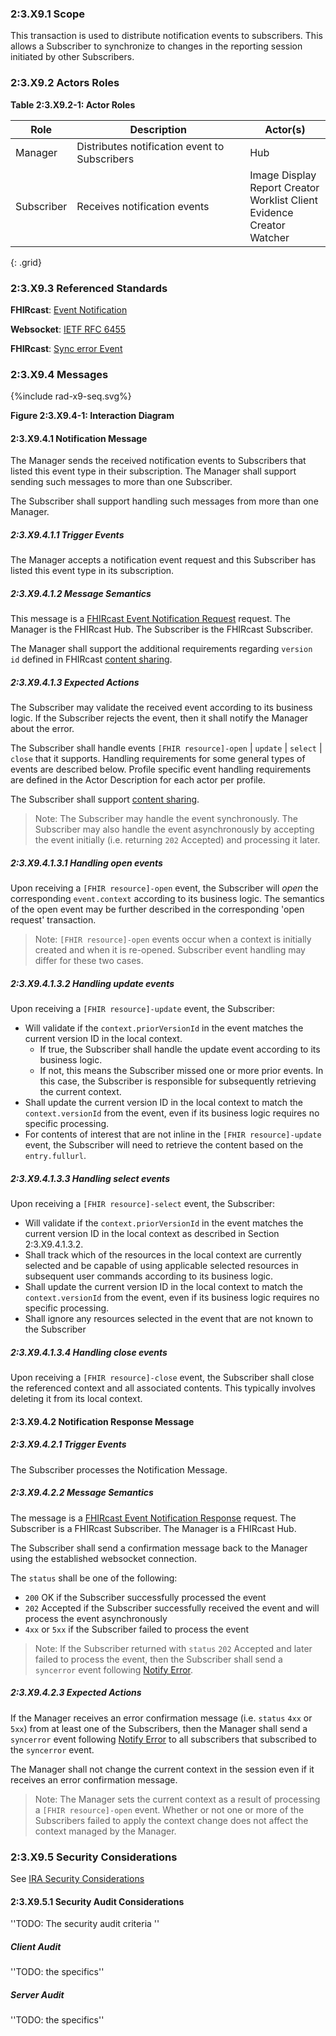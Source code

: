 ### 2:3.X9.1 Scope

This transaction is used to distribute notification events to subscribers. This allows a Subscriber to synchronize to changes in the reporting session initiated by other Subscribers.

### 2:3.X9.2 Actors Roles

**Table 2:3.X9.2-1: Actor Roles**

| Role | Description | Actor(s) |
|------|-------------|----------|
| Manager | Distributes notification event to Subscribers | Hub |
| Subscriber | Receives notification events | Image Display<br>Report Creator<br>Worklist Client<br>Evidence Creator<br>Watcher |
{: .grid}

### 2:3.X9.3 Referenced Standards

**FHIRcast**: [Event Notification](https://build.fhir.org/ig/HL7/fhircast-docs/2-5-EventNotification.html)

**Websocket**: [IETF RFC 6455](https://www.rfc-editor.org/rfc/rfc6455)

**FHIRcast**: [Sync error Event](https://build.fhir.org/ig/HL7/fhircast-docs/3-2-1-syncerror.html)

### 2:3.X9.4 Messages

<div>
{%include rad-x9-seq.svg%}
</div>

<div style="clear: left"/>

**Figure 2:3.X9.4-1: Interaction Diagram**

#### 2:3.X9.4.1 Notification Message
The Manager sends the received notification events to Subscribers that listed this event type in their subscription. The Manager shall support sending such messages to more than one Subscriber.

The Subscriber shall support handling such messages from more than one Manager. 

##### 2:3.X9.4.1.1 Trigger Events

The Manager accepts a notification event request and this Subscriber has listed this event type in its subscription.

##### 2:3.X9.4.1.2 Message Semantics

This message is a [FHIRcast Event Notification Request](https://build.fhir.org/ig/HL7/fhircast-docs/2-5-EventNotification.html#event-notification-request) request. The Manager is the FHIRcast Hub. The Subscriber is the FHIRcast Subscriber.

The Manager shall support the additional requirements regarding `version id` defined in FHIRcast [content sharing](https://build.fhir.org/ig/HL7/fhircast-docs/2-10-ContentSharing.html).

##### 2:3.X9.4.1.3 Expected Actions

The Subscriber may validate the received event according to its business logic. If the Subscriber rejects the event, then it shall notify the Manager about the error.

The Subscriber shall handle events `[FHIR resource]-open` | `update` | `select` | `close` that it supports. Handling requirements for some general types of events are described below. Profile specific event handling requirements are defined in the Actor Description for each actor per profile.

The Subscriber shall support [content sharing](https://build.fhir.org/ig/HL7/fhircast-docs/2-10-ContentSharing.html).

> Note: The Subscriber may handle the event synchronously. The Subscriber may also handle the event asynchronously by accepting the event initially (i.e. returning `202` Accepted) and processing it later.

##### 2:3.X9.4.1.3.1 Handling open events

Upon receiving a `[FHIR resource]-open` event, the Subscriber will *open* the corresponding `event.context` according to its business logic. The semantics of the open event may be further described in the corresponding 'open request' transaction.

> Note: `[FHIR resource]-open` events occur when a context is initially created and when it is re-opened. Subscriber event handling may differ for these two cases.

##### 2:3.X9.4.1.3.2 Handling update events

Upon receiving a `[FHIR resource]-update` event, the Subscriber:
- Will validate if the `context.priorVersionId` in the event matches the current version ID in the local context.
    - If true, the Subscriber shall handle the update event according to its business logic.
    - If not, this means the Subscriber missed one or more prior events. In this case, the Subscriber is responsible for subsequently retrieving the current context.
- Shall update the current version ID in the local context to match the `context.versionId` from the event, even if its business logic requires no specific processing.
- For contents of interest that are not inline in the `[FHIR resource]-update` event, the Subscriber will need to retrieve the content based on the `entry.fullurl`.

##### 2:3.X9.4.1.3.3 Handling select events

Upon receiving a `[FHIR resource]-select` event, the Subscriber:
- Will validate if the `context.priorVersionId` in the event matches the current version ID in the local context as described in Section 2:3.X9.4.1.3.2.
- Shall track which of the resources in the local context are currently selected and be capable of using applicable selected resources in subsequent user commands according to its business logic.
- Shall update the current version ID in the local context to match the `context.versionId` from the event, even if its business logic requires no specific processing.
- Shall ignore any resources selected in the event that are not known to the Subscriber

##### 2:3.X9.4.1.3.4 Handling close events

Upon receiving a `[FHIR resource]-close` event, the Subscriber shall close the referenced context and all associated contents. This typically involves deleting it from its local context.

#### 2:3.X9.4.2 Notification Response Message

##### 2:3.X9.4.2.1 Trigger Events

The Subscriber processes the Notification Message.

##### 2:3.X9.4.2.2 Message Semantics

The message is a [FHIRcast Event Notification Response](https://build.fhir.org/ig/HL7/fhircast-docs/2-5-EventNotification.html#event-notification-response) request. The Subscriber is a FHIRcast Subscriber. The Manager is a FHIRcast Hub.

The Subscriber shall send a confirmation message back to the Manager using the established websocket connection.

The `status` shall be one of the following:
- `200` OK if the Subscriber successfully processed the event
- `202` Accepted if the Subscriber successfully received the event and will process the event asynchronously
- `4xx` or `5xx` if the Subscriber failed to process the event

> Note: If the Subscriber returned with `status` `202` Accepted and later failed to process the event, then the Subscriber shall send a `syncerror` event following [Notify Error](rad-x11.html).

##### 2:3.X9.4.2.3 Expected Actions

If the Manager receives an error confirmation message (i.e. `status` `4xx` or `5xx`) from at least one of the Subscribers, then the Manager shall send a `syncerror` event following [Notify Error](rad-x11.html) to all subscribers that subscribed to the `syncerror` event.

The Manager shall not change the current context in the session even if it receives an error confirmation message.

> Note: The Manager sets the current context as a result of processing a `[FHIR resource]-open` event. Whether or not one or more of the Subscribers failed to apply the context change does not affect the context managed by the Manager.

### 2:3.X9.5 Security Considerations

See [IRA Security Considerations](volume-1.html#1xx5-ira-security-considerations)

#### 2:3.X9.5.1 Security Audit Considerations

''TODO: The security audit criteria ''

##### Client Audit 

''TODO: the specifics''

##### Server Audit 

''TODO: the specifics''
